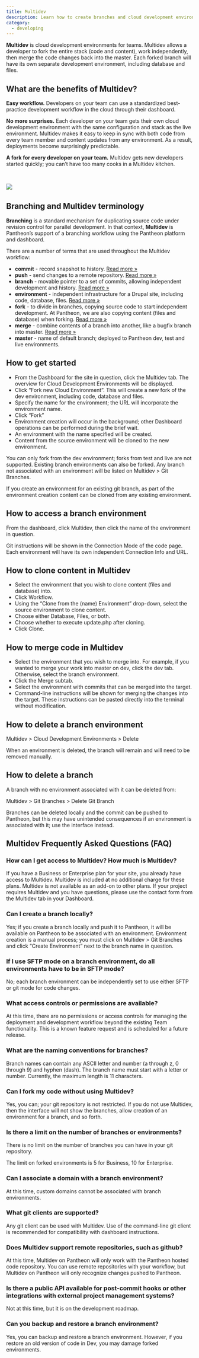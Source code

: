 ```yaml
---
title: Multidev
description: Learn how to create branches and cloud development environments, to merge code into the development environment, and to manage data between environments.
category:
  - developing
---
```


**Multidev** is cloud development environments for teams. Multidev allows a developer to fork the entire stack (code and content), work independently, then merge the code changes back into the master. Each forked branch will have its own separate development environment, including database and files.

## What are the benefits of Multidev?

**Easy workflow.** Developers on your team can use a standardized best-practice development workflow in the cloud through their dashboard.

**No more surprises.** Each developer on your team gets their own cloud development environment with the same configuration and stack as the live environment. Multidev makes it easy to keep in sync with both code from every team member and content updates from any environment. As a result, deployments become surprisingly predictable.

**A fork for every developer on your team.** Multidev gets new developers started quickly; you can’t have too many cooks in a Multidev kitchen.

&nbsp;

![](http://helpdesk.getpantheon.com/customer/portal/attachments/170383)​

## Branching and Multidev terminology

**Branching** is a standard mechanism for duplicating source code under revision control for parallel development. In that context, **Multidev** is Pantheon’s support of a branching workflow using the Pantheon platform and dashboard.

There are a number of terms that are used throughout the Multidev workflow:

*   **commit** - record snapshot to history. [Read more »](http://gitref.org/basic/#commit)
*   **push** - send changes to a remote repository. [Read more »](http://gitref.org/remotes/#push)
*   **branch** - movable pointer to a set of commits, allowing independent development and history. [Read more »](http://git-scm.com/book/ch3-1.html)
*   **environment** - independent infrastructure for a Drupal site, including code, database, files. [Read more »](http://helpdesk.getpantheon.com/customer/portal/articles/383609)
*   **fork** - to divide in branches, copying source code&nbsp;to start independent development. At Pantheon, we are also copying content (files and database) when forking. [Read more »](http://en.wikipedia.org/wiki/Fork_(software_development))
*   **merge** - combine contents of a&nbsp;branch into another, like a bugfix branch into master. [Read more »](http://gitref.org/branching/#merge)
*   **master** - name of default branch; deployed to Pantheon dev, test and live environments.

## How to get started

*   From the Dashboard for the site in question, click the Multidev tab. The overview for Cloud Development Environments will be displayed.
*   Click “Fork new Cloud Environment”. This will create a new fork of the dev environment, including code, database and files.
*   Specify the name for the environment; the URL will incorporate the environment name.
*   Click “Fork”
*   Environment creation will occur in the background; other Dashboard operations can be performed during the brief wait.
*   An environment with the name specified will be created.
*   Content from the source environment will be cloned to the new environment.

You can only fork from the dev environment; forks from test and live are not supported. Existing branch environments can also be forked. Any branch not associated with an environment will be listed on Multidev > Git Branches.

If you create an environment for an existing git branch, as part of the environment creation content can be cloned from any existing environment.

## How to access a branch environment

From the dashboard, click Multidev, then click the name of the environment in question.

Git instructions will be shown in the Connection Mode of the code page. Each environment will have its own independent Connection Info and URL.

## How to clone content in Multidev

*   Select the environment that you wish to clone content (files and database) into.
*   Click Workflow.
*   Using the “Clone from the (name) Environment” drop-down, select the source environment to clone content.
*   Choose either Database, Files, or both.
*   Choose whether to execute update.php after cloning.
*   Click Clone.

## How to merge code in Multidev

*   Select the environment that you wish to merge into. For example, if you wanted to merge your work into master on dev, click the dev tab. Otherwise, select the branch environment.
*   Click the Merge subtab.
*   Select the environment with commits that can be merged into the target.
*   Command-line instructions will be shown for merging the changes into the target. These instructions can be pasted directly into the terminal without modification.

## How to delete a branch environment

Multidev > Cloud Development Environments > Delete

When an environment is deleted, the branch will remain and will need to be removed manually.

## How to delete a branch

A branch with no environment associated with it can be deleted from:

Multidev > Git Branches > Delete Git Branch

Branches can be deleted locally and the commit can be pushed to Pantheon, but this may have unintended consequences if an environment is associated with it; use the interface instead.​

## Multidev Frequently Asked Questions (FAQ)

### How can I get access to Multidev? How much is Multidev?

If you have a Business or Enterprise plan for your site, you already have access to Multidev. Multidev is included at no additional charge for these plans. Multidev is not available as an add-on to other plans.&nbsp;If your project requires Multidev and you have questions, please use the contact form from the Multidev tab in your Dashboard.

### Can I create a branch locally?

Yes; if you create a branch locally and push it to Pantheon, it will be available on Pantheon to be associated with an environment. Environment creation is a manual process; you must click on Multidev > Git Branches and click “Create Environment” next to the branch name in question.

### If I use SFTP mode on a branch environment, do all environments have to be in SFTP mode?

No; each branch environment can be independently set to use either SFTP or git mode for code changes.

### What access controls or permissions are available?

At this time, there are no permissions or access controls for managing the deployment and development workflow beyond the existing Team functionality. This is a known feature request and is scheduled for a future release.

### What are the naming conventions for branches?

Branch names can contain any ASCII letter and number (a through z, 0 through 9) and hyphen (dash). The branch name must start with a letter or number. Currently, the maximum length is 11 characters.

### Can I fork&nbsp;my code&nbsp;without using Multidev?

Yes, you can; your git repository is not restricted. If you do not use Multidev, then the interface will not show the branches, allow creation of an environment for a branch, and so forth.

### Is there a limit on the number of branches or environments?

There is no limit on the number of branches you can have in your git repository.

The limit on forked environments&nbsp;is 5 for Business, 10 for Enterprise.

### Can I associate a domain with a branch environment?

At this time, custom domains cannot be associated with branch environments.

### What git clients are supported?

Any git client can be used with Multidev. Use of the command-line git client is recommended for compatibility with dashboard instructions.

### Does Multidev support remote repositories, such as github?

At this time, Multidev on Pantheon will only work with the Pantheon hosted code repository. You can use remote repositories with your workflow, but Multidev on Pantheon will only recognize changes pushed to Pantheon.

### Is there a public API available for post-commit hooks or other integrations with external project management systems?

Not at this time, but it is on the development roadmap.

### Can you backup and restore a branch environment?

Yes, you can backup and restore a branch environment. However, if you restore an old version of code in Dev, you may damage forked environments.
